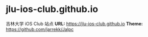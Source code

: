 # jlu-ios-club.github.io
吉林大学 iOS Club 站点
**URL:** https://jlu-ios-club.github.io
**Theme:** https://github.com/jarrekk/Jalpc